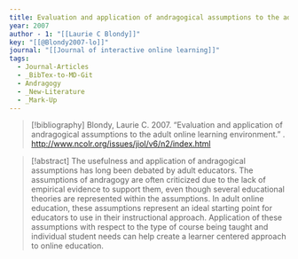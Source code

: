 ```yaml
---
title: Evaluation and application of andragogical assumptions to the adult online learning environment
year: 2007
author - 1: "[[Laurie C Blondy]]"
key: "[[@Blondy2007-lo]]"
journal: "[[Journal of interactive online learning]]"
tags:
  - Journal-Articles
  - _BibTex-to-MD-Git
  - Andragogy
  - _New-Literature
  - _Mark-Up
---
```


> [!bibliography]
> Blondy, Laurie C. 2007. “Evaluation and application of andragogical assumptions to the adult online learning environment.” . http://www.ncolr.org/issues/jiol/v6/n2/index.html

> [!abstract]
> The usefulness and application of andragogical assumptions has long been debated by adult educators. The assumptions of andragogy are often criticized due to the lack of empirical evidence to support them, even though several educational theories are represented within the assumptions. In adult online education, these assumptions represent an ideal starting point for educators to use in their instructional approach. Application of these assumptions with respect to the type of course being taught and individual student needs can help create a learner centered approach to online education.